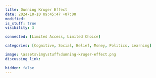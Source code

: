 ```yaml
---
title: Dunning Kruger Effect
date: 2024-10-10 09:45:47 +07:00
modified: 
is_stuff: true
visibility: 3

connected: [Limited Access, Limited Choice]

categories: [Cognitive, Social, Belief, Money, Politics, Learning]

image: \assets\img\stuff\dunning-kruger-effect.png
discussing_link: 

hidden: false
---
```


